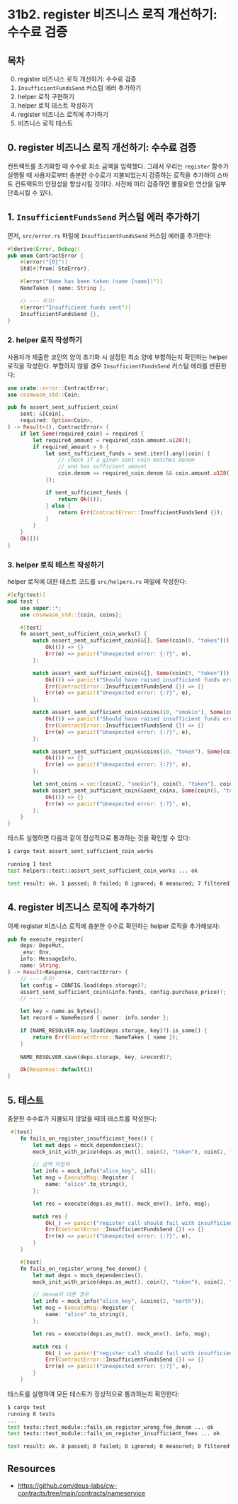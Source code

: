 # 31b2. register 비즈니스 로직 개선하기: 수수료 검증
## 목차
0. register 비즈니스 로직 개선하기: 수수료 검증
1. `InsufficientFundsSend` 커스텀 에러 추가하기
2. helper 로직 구현하기 
3. helper 로직 테스트 작성하기 
4. register 비즈니스 로직에 추가하기 
5. 비즈니스 로직 테스트 

## 0. register 비즈니스 로직 개선하기: 수수료 검증
컨트랙트를 초기화할 때 수수료 최소 금액을 입력했다. 그래서 우리는 `register` 함수가 실행될 때 사용자로부터 충분한 수수료가 지불되었는지 검증하는 로직을 추가하여 스마트 컨트랙트의 안정성을 향상시킬 것이다. 사전에 미리 검증하면 불필요한 연산을 일부 단축시킬 수 있다. 

## 1. `InsufficientFundsSend` 커스텀 에러 추가하기
먼저, `src/error.rs` 파일에 `InsufficientFundsSend` 커스텀 에러를 추가한다:
```rust
#[derive(Error, Debug)]
pub enum ContractError {
    #[error("{0}")]
    Std(#[from] StdError),

    #[error("Name has been taken (name {name})")]
    NameTaken { name: String },

    // --- 추가!
    #[error("Insufficient funds sent")]
    InsufficientFundsSend {},
}
```

### 2. helper 로직 작성하기 
사용자가 제출한 코인의 양이 초기화 시 설정된 최소 양에 부합하는지 확인하는 helper 로직을 작성한다. 부합하지 않을 경우 `InsufficientFundsSend` 커스텀 에러를 반환한다:
```rust
use crate::error::ContractError;
use cosmwasm_std::Coin;

pub fn assert_sent_sufficient_coin(
    sent: &[Coin],
    required: Option<Coin>,
) -> Result<(), ContractError> {
    if let Some(required_coin) = required {
        let required_amount = required_coin.amount.u128();
        if required_amount > 0 {
            let sent_sufficient_funds = sent.iter().any(|coin| {
                // check if a given sent coin matches denom
                // and has sufficient amount
                coin.denom == required_coin.denom && coin.amount.u128() >= required_amount
            });

            if sent_sufficient_funds {
                return Ok(());
            } else {
                return Err(ContractError::InsufficientFundsSend {});
            }
        }
    }
    Ok(())
}
```

### 3. helper 로직 테스트 작성하기 
helper 로직에 대한 테스트 코드를 `src/helpers.rs` 파일에 작성한다:
```rust
#[cfg(test)]
mod test {
    use super::*;
    use cosmwasm_std::{coin, coins};

    #[test]
    fn assert_sent_sufficient_coin_works() {
        match assert_sent_sufficient_coin(&[], Some(coin(0, "token"))) {
            Ok(()) => {}
            Err(e) => panic!("Unexpected error: {:?}", e),
        };

        match assert_sent_sufficient_coin(&[], Some(coin(5, "token"))) {
            Ok(()) => panic!("Should have raised insufficient funds error"),
            Err(ContractError::InsufficientFundsSend {}) => {}
            Err(e) => panic!("Unexpected error: {:?}", e),
        };

        match assert_sent_sufficient_coin(&coins(10, "smokin"), Some(coin(5, "token"))) {
            Ok(()) => panic!("Should have raised insufficient funds error"),
            Err(ContractError::InsufficientFundsSend {}) => {}
            Err(e) => panic!("Unexpected error: {:?}", e),
        };

        match assert_sent_sufficient_coin(&coins(10, "token"), Some(coin(5, "token"))) {
            Ok(()) => {}
            Err(e) => panic!("Unexpected error: {:?}", e),
        };

        let sent_coins = vec![coin(2, "smokin"), coin(5, "token"), coin(1, "earth")];
        match assert_sent_sufficient_coin(&sent_coins, Some(coin(5, "token"))) {
            Ok(()) => {}
            Err(e) => panic!("Unexpected error: {:?}", e),
        };
    }
}
```

테스트 실행하면 다음과 같이 정상적으로 통과하는 것을 확인할 수 있다:
```sh
$ cargo test assert_sent_sufficient_coin_works

running 1 test
test helpers::test::assert_sent_sufficient_coin_works ... ok

test result: ok. 1 passed; 0 failed; 0 ignored; 0 measured; 7 filtered out; finished in 0.00s
```

## 4. register 비즈니스 로직에 추가하기
이제 register 비즈니스 로직에 충분한 수수료 확인하는 helper 로직을 추가해보자:
```rust
pub fn execute_register(
    deps: DepsMut,
    _env: Env,
    info: MessageInfo,
    name: String,
) -> Result<Response, ContractError> {
    // --- 추가!
    let config = CONFIG.load(deps.storage)?;
    assert_sent_sufficient_coin(&info.funds, config.purchase_price)?;
    // ------

    let key = name.as_bytes();
    let record = NameRecord { owner: info.sender };

    if (NAME_RESOLVER.may_load(deps.storage, key)?).is_some() {
        return Err(ContractError::NameTaken { name });
    }
    
    NAME_RESOLVER.save(deps.storage, key, &record)?;

    Ok(Response::default())
}

```

## 5. 테스트 
충분한 수수료가 지불되지 않았을 때의 테스트를 작성한다:
```rust
 #[test]
    fn fails_on_register_insufficient_fees() {
        let mut deps = mock_dependencies();
        mock_init_with_price(deps.as_mut(), coin(2, "token"), coin(2, "token"));

        // 금액 미입력
        let info = mock_info("alice_key", &[]);
        let msg = ExecuteMsg::Register {
            name: "alice".to_string(),
        };

        let res = execute(deps.as_mut(), mock_env(), info, msg);

        match res {
            Ok(_) => panic!("register call should fail with insufficient fees"),
            Err(ContractError::InsufficientFundsSend {}) => {}
            Err(e) => panic!("Unexpected error: {:?}", e),
        }
    }

    #[test]
    fn fails_on_register_wrong_fee_denom() {
        let mut deps = mock_dependencies();
        mock_init_with_price(deps.as_mut(), coin(2, "token"), coin(2, "token"));

        // denom이 다른 경우 
        let info = mock_info("alice_key", &coins(2, "earth"));
        let msg = ExecuteMsg::Register {
            name: "alice".to_string(),
        };

        let res = execute(deps.as_mut(), mock_env(), info, msg);

        match res {
            Ok(_) => panic!("register call should fail with insufficient fees"),
            Err(ContractError::InsufficientFundsSend {}) => {}
            Err(e) => panic!("Unexpected error: {:?}", e),
        }
    }
```

테스트를 실행하여 모든 테스트가 정상적으로 통과하는지 확인한다:
```sh
$ cargo test
running 8 tests
...
test tests::test_module::fails_on_register_wrong_fee_denom ... ok
test tests::test_module::fails_on_register_insufficient_fees ... ok

test result: ok. 8 passed; 0 failed; 0 ignored; 0 measured; 0 filtered out; finished in 0.00s
```



## Resources
- https://github.com/deus-labs/cw-contracts/tree/main/contracts/nameservice